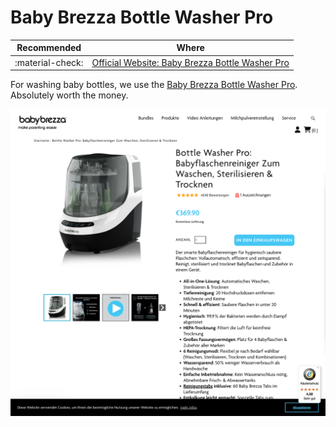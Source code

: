 # Baby Brezza Bottle Washer Pro

| Recommended | Where |
| ----------- | ---------- |
| :material-check:       |      [Official Website: Baby Brezza Bottle Washer Pro](https://www.babybrezza.de/products/bottle-washer-pro%C2%AE?srsltid=AfmBOoobEihMJidHM5NbZmr8mG1F8yoowlx8gaRdCTWyXh2G7i8ToNsm)  |



For washing baby bottles, we use the [Baby Brezza Bottle Washer Pro](https://www.babybrezza.de/products/bottle-washer-pro%C2%AE?srsltid=AfmBOoobEihMJidHM5NbZmr8mG1F8yoowlx8gaRdCTWyXh2G7i8ToNsm). Absolutely worth the money.

![Baby Brezza Bottle Washer Pro](assets/bottle-washer-pro.png)
